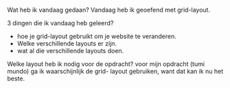 Wat heb ik vandaag gedaan?
Vandaag heb ik geoefend met grid-layout.

3 dingen die ik vandaag heb geleerd?
- hoe je grid-layout gebruikt om je website te veranderen.
- Welke verschillende layouts er zijn.
- wat al die verschillende layouts doen.

Welke layout heb ik nodig voor de opdracht?
voor mijn opdracht (tumi mundo) ga ik waarschijnlijk de grid- layout gebruiken, want dat kan ik nu het beste.